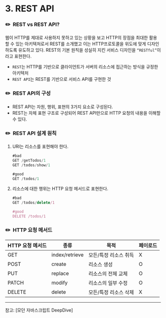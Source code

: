 # 3. REST API

### ✏️  REST vs REST API?

웹이 HTTP를 제대로 사용하지 못하고 있는 상황을 보고 HTTP의 장점을 최대한 활용할 수 있는 아키텍처로서 REST를 소개했고 이는 HTTP프로토콜을 위도에 맞게 디자인하도록 유도하고 있다. REST의 기본 원칙을 성실히 지킨 서비스 디자인을 `“RESTful”`이라고 표현한다.

- `REST`는 HTTP를 기반으로 클라이언트가 서버의 리소스에 접근하는 방식을 규정한 아키텍처
- `REST API`는 REST를 기반으로 서비스 API를 구현한 것

### ✏️  REST API의 구성

- REST API는 자원, 행위, 표현의 3가지 요소로 구성된다.
- REST는 자체 표현 구조로 구성되어 REST API만으로 HTTP 요청의 내용을 이해할 수 있다.

### ✏️  REST API 설계 원칙

1. URI는 리소스를 표현해야 한다.

   ```jsx
   #bad
   GET /getTodos/1
   GET /todos/show/1

   #good
   GET /todos/1
   ```

2. 리소스에 대한 행위는 HTTP 요청 메서드로 표현한다.

   ```jsx
   #bad
   GET /todos/delete/1

   #good
   DELETE /todos/1
   ```

### ✏️  HTTP 요청 메서드

| HTTP 요청 메서드 | 종류           | 목적                  | 페이로드 |
| ---------------- | -------------- | --------------------- | -------- |
| GET              | index/retrieve | 모든/특정 리소스 취득 | X        |
| POST             | create         | 리소스 생성           | O        |
| PUT              | replace        | 리소스의 전체 교체    | O        |
| PATCH            | modify         | 리소스의 일부 수정    | O        |
| DELETE           | delete         | 모든/특정 리소스 삭제 | X        |

---

참고: [모던 자바스크립트 DeepDive]
